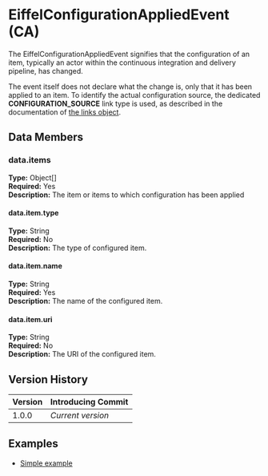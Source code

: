 # EiffelConfigurationAppliedEvent (CA)
The EiffelConfigurationAppliedEvent signifies that the configuration of an item, typically an actor within the continuous integration and delivery pipeline, has changed.

The event itself does not declare what the change is, only that it has been applied to an item. To identify the actual configuration source, the dedicated __CONFIGURATION_SOURCE__ link type is used, as described in the documentation of [the links object](../eiffel-syntax-and-usage/the-links-object.md).

## Data Members
### data.items
__Type:__ Object[]  
__Required:__ Yes  
__Description:__ The item or items to which configuration has been applied

#### data.item.type
__Type:__ String  
__Required:__ No  
__Description:__ The type of configured item.

#### data.item.name
__Type:__ String  
__Required:__ Yes  
__Description:__ The name of the configured item.

#### data.item.uri
__Type:__ String  
__Required:__ No  
__Description:__ The URI of the configured item.

## Version History
| Version   | Introducing Commit |
| --------- | ------------------ |
| 1.0.0     | _Current version_  |

## Examples
* [Simple example](../examples/events/EiffelConfigurationAppliedEvent/simple.json)